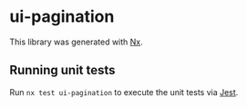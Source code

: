 # ui-pagination

This library was generated with [Nx](https://nx.dev).

## Running unit tests

Run `nx test ui-pagination` to execute the unit tests via [Jest](https://jestjs.io).
